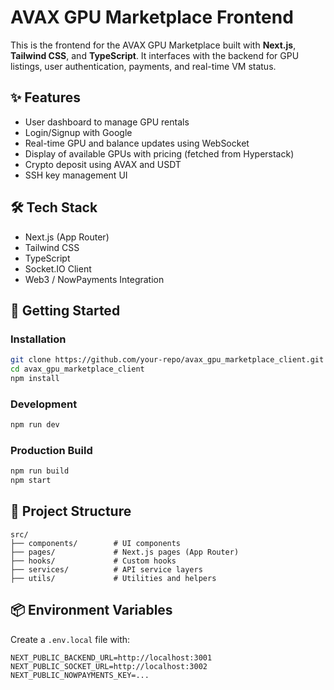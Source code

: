 # AVAX GPU Marketplace Frontend

This is the frontend for the AVAX GPU Marketplace built with **Next.js**, **Tailwind CSS**, and **TypeScript**. It interfaces with the backend for GPU listings, user authentication, payments, and real-time VM status.

## ✨ Features

- User dashboard to manage GPU rentals
- Login/Signup with Google
- Real-time GPU and balance updates using WebSocket
- Display of available GPUs with pricing (fetched from Hyperstack)
- Crypto deposit using AVAX and USDT
- SSH key management UI

## 🛠 Tech Stack

- Next.js (App Router)
- Tailwind CSS
- TypeScript
- Socket.IO Client
- Web3 / NowPayments Integration

## 🚀 Getting Started

### Installation

```bash
git clone https://github.com/your-repo/avax_gpu_marketplace_client.git
cd avax_gpu_marketplace_client
npm install
```

### Development

```bash
npm run dev
```

### Production Build

```bash
npm run build
npm start
```

## 📁 Project Structure

```
src/
├── components/        # UI components
├── pages/             # Next.js pages (App Router)
├── hooks/             # Custom hooks
├── services/          # API service layers
├── utils/             # Utilities and helpers
```

## 📦 Environment Variables

Create a `.env.local` file with:

```
NEXT_PUBLIC_BACKEND_URL=http://localhost:3001
NEXT_PUBLIC_SOCKET_URL=http://localhost:3002
NEXT_PUBLIC_NOWPAYMENTS_KEY=...
```
